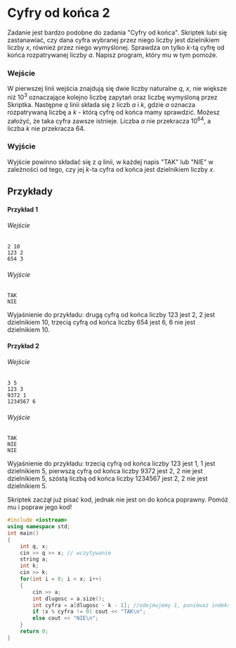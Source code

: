 # Cyfry od końca 2

Zadanie jest bardzo podobne do zadania "Cyfry od końca". Skriptek lubi się zastanawiać, czy dana cyfra wybranej przez niego liczby jest dzielnikiem liczby $x$, również przez niego wymyślonej. Sprawdza on tylko $k$-tą cyfrę od końca rozpatrywanej liczby $a$. Napisz program, który mu w tym pomoże.
### Wejście

W pierwszej linii wejścia znajdują się dwie liczby naturalne $q$, $x$, nie większe niż $10^3$ oznaczające kolejno liczbę zapytań oraz liczbę wymyśloną przez Skriptka. Następne $q$ linii składa się z liczb $a$ i $k$, gdzie $a$ oznacza rozpatrywaną liczbę a $k$ - którą cyfrę od końca mamy sprawdzić. Możesz założyć, że taka cyfra zawsze istnieje. Liczba $a$ nie przekracza $10^{64}$, a liczba $k$ nie przekracza $64$.
### Wyjście

Wyjście powinno składać się z $q$ linii, w każdej napis "TAK" lub "NIE" w zależności od tego, czy jej $k$-ta cyfra od końca jest dzielnikiem liczby $x$.

## Przykłady

#### Przykład 1

###### Wejście

```
2 10
123 2
654 3
```
###### Wyjście

```
TAK
NIE
```
Wyjaśnienie do przykładu: drugą cyfrą od końca liczby 123 jest 2, 2 jest dzielnikiem 10, trzecią cyfrą od końca liczby 654 jest 6, 6 nie jest dzielnikiem 10.
#### Przykład 2

###### Wejście

```
3 5
123 3
9372 1
1234567 6
```
###### Wyjście

```
TAK
NIE
NIE
```
Wyjaśnienie do przykładu: trzecią cyfrą od końca liczby 123 jest 1, 1 jest dzielnikiem 5, pierwszą cyfrą od końca liczby 9372 jest 2, 2 nie jest dzielnikiem 5, szóstą liczbą od końca liczby 1234567 jest 2, 2 nie jest dzielnikiem 5.

Skriptek zaczął już pisać kod, jednak nie jest on do końca poprawny. Pomóż mu i popraw jego kod!
```cpp
#include <iostream>
using namespace std;
int main()
{
	int q, x;
	cin >> q >> x; // wczytywanie
	string a;
	int k;
	cin >> k;
	for(int i = 0; i < x; i++)
	{
		cin >> a;
		int dlugosc = a.size();
		int cyfra = a[dlugosc - k - 1]; //odejmujemy 1, poniewaz indeksujemy od 0
		if (x % cyfra != 0) cout << "TAK\n";
		else cout << "NIE\n";
	}
	return 0;
}
```